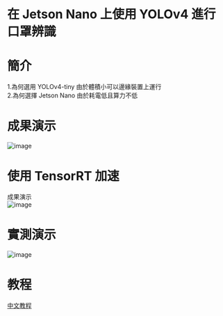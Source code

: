 # **在 Jetson Nano 上使用 YOLOv4 進行口罩辨識**  
# **簡介**
1.為何選用 YOLOv4-tiny 由於體積小可以邊緣裝置上運行  
2.為何選擇 Jetson Nano 由於耗電低且算力不低
# **成果演示**  
![image](https://github.com/guizaida/IN-JETSON-NANO-MASKCHECK-USE-YOLOV4/blob/57172e53deac966817522473fe0165b633b6c725/gif/test1.gif)  

# **使用 TensorRT 加速**  
成果演示  
![image](https://github.com/guizaida/IN-JETSON-NANO-MASKCHECK-USE-YOLOV4/blob/57172e53deac966817522473fe0165b633b6c725/gif/test.gif)    

# **實測演示**  
![image](https://github.com/guizaida/IN-JETSON-NANO-MASKCHECK-USE-YOLOV4/blob/8fa73a41bed9b85c96d9a44495e395c3a4b66e74/gif/test10.gif)   

# **教程**  
[中文教程](https://github.com/guizaida/How-to-do-jetson-nano-maskcheck/blob/a7b0d6d2080fc2ba684a6943e766fbba108cb4af/README.md)

